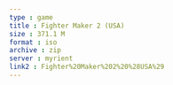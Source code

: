 ```yaml
---
type : game
title : Fighter Maker 2 (USA)
size : 371.1 M
format : iso
archive : zip
server : myrient
link2 : Fighter%20Maker%202%20%28USA%29
---
```

